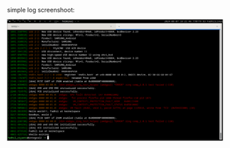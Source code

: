 simple log screenshoot:

<img src="https://github.com/fadhil-riyanto/khello/blob/master/41.png?raw=true">